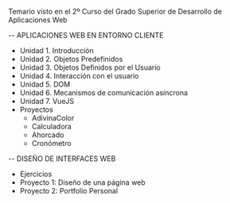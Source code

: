 Temario visto en el 2º Curso del Grado Superior de Desarrollo de Aplicaciones Web

-- APLICACIONES WEB EN ENTORNO CLIENTE

- Unidad 1. Introducción
- Unidad 2. Objetos Predefinidos
- Unidad 3. Objetos Definidos por el Usuario
- Unidad 4. Interacción con el usuario
- Unidad 5. DOM
- Unidad 6. Mecanismos de comunicación asíncrona
- Unidad 7. VueJS
- Proyectos
  - AdivinaColor
  - Calculadora
  - Ahorcado
  - Cronómetro

-- DISEÑO DE INTERFACES WEB

- Ejercicios
- Proyecto 1: Diseño de una página web
- Proyecto 2: Portfolio Personal
